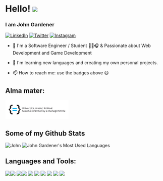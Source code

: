 # Hello! <img src="https://raw.githubusercontent.com/iampavangandhi/iampavangandhi/master/gifs/Hi.gif" width="30px"></h2>

### I am John Gardener

<a href="https://www.linkedin.com/in/jan-zahradník-782b58184/" target="_blank"><img src="https://img.shields.io/badge/LinkedIn-%230077B5.svg?&style=flat-square&logo=linkedin&logoColor=white" alt="LinkedIn"></a>
<a href="https://twitter.com/Honza_Zahradnik" target="_blank"><img src="https://img.shields.io/badge/-Twitter-1da1f2?style=flat-square&labelColor=1da1f2&logo=twitter&logoColor=white" alt="Twitter"></a>
<a href="https://www.instagram.com/johnnyged/" target="_blank"><img src="https://img.shields.io/badge/Instagram-%23E4405F.svg?&style=flat-square&logo=instagram&logoColor=white" alt="Instagram"></a>

- 🔭 I'm a Software Engineer / Student 👨‍💻🎧 & Passionate about Web Development and Game Development

- 🌱 I'm learning new languages and creating my own personal projects.

- 📫 How to reach me: use the badges above 😃

## Alma mater:
<img alt="Bachelor Degree" src="https://raw.githubusercontent.com/ocasusMaximus/ocasusMaximus/master/school.png" width="200"/> 

## Some of my Github Stats
 <p>
  <img alt=John Gardener's Github Stats" src="https://github-readme-stats.vercel.app/api?username=ocasusMaximus&count_private=true&show_icons=true&include_all_commits=true&hide=contribs" />
  <img alt="John Gardener's Most Used Languages" src="https://github-readme-stats.vercel.app/api/top-langs/?username=ocasusMaximus&layout=compact" />
  </p>


## Languages and Tools:
<p align="left">
<img src="https://media3.giphy.com/media/kdFc8fubgS31b8DsVu/giphy.webp" width="50"><img src="https://media3.giphy.com/media/ln7z2eWriiQAllfVcn/200w.webp" width="50">
<img src="https://i.giphy.com/media/eNAsjO55tPbgaor7ma/200w.webp" width="50"><img src="https://i.giphy.com/media/IdyAQJVN2kVPNUrojM/200.webp" width="50">
<img src="https://camo.githubusercontent.com/0524ee6badbfa9cef06a76dc8b494d108bc47365/68747470733a2f2f692e67696665722e636f6d2f6f726967696e2f64622f64623363623235386539626262373863353835316130303037343265353436385f773230302e676966" width="50">
<img src="https://dashboard.snapcraft.io/site_media/appmedia/2017/11/icon_CE_256_2Qe5uEl.png" width="50">
<img src="https://cdn.app.compendium.com/uploads/user/e7c690e8-6ff9-102a-ac6d-e4aebca50425/f4a5b21d-66fa-4885-92bf-c4e81c06d916/Image/e5eee315a17de0d7f56117077eb71fa9/mongo.png" width="50">
<img src="https://www.logigroup.ma/images/modules/technologies/dev/developpement_java_maroc.gif" width="50">
<img src="https://programmersought.com/images/897/7fa5e03ded9c3286bff2a5f1f773ab51.gif" width="50">
<img src="https://mir-s3-cdn-cf.behance.net/project_modules/max_1200/622ca052071761.59034e74abb36.gif" width="50">
  
</p>





